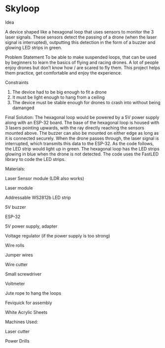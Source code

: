 # Skyloop

Idea 

A device shaped like a hexagonal loop that uses sensors to monitor the 3 laser signals. These sensors detect the passing of a drone (when the laser signal is interrupted), outputting this detection in the form of a buzzer and glowing LED strips in green.

Problem Statement
To be able to make suspended loops, that can be used by beginners to learn the basics of flying and racing drones. A lot of people enjoy drones but don’t know how / are scared to fly them. This project helps them practice, get comfortable and enjoy the experience.

Constraints
1. The device had to be big enough to fit a drone 
2. It must be light enough to hang from a ceiling
3. The device must be stable enough for drones to crash into without being damanged 

Final Solution:
The hexagonal loop would be powered by a 5V power supply along with an ESP-32 board. The base of the hexagonal loop is housed with 3 lasers pointing upwards, with the ray directly reaching the sensors mounted above. The buzzer can also be mounted on either edge as long as it is connected securely. When the drone passes through, the laser signal is interrupted, which transmits this data to the ESP-32. As the code follows, the LED strip would light up in green. The hexagonal loop has the LED strips glowing in blue when the drone is not detected. The code uses the FastLED library to code the LED strips.

Materials:

Laser Sensor module (LDR also works)

Laser module

Addressable WS2812b LED strip

5V buzzer

ESP-32

5V power supply, adapter

Voltage regulator (if the power supply is too strong)

Wire rolls

Jumper wires

Wire cutter

Small screwdriver

Voltmeter

Jute rope to hang the loops

Feviquick for assembly

White Acrylic Sheets


Machines Used:

Laser cutter

Power Drills 

